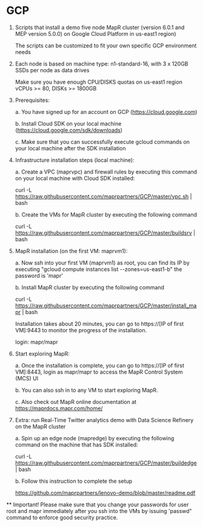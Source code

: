 # GCP

1. Scripts that install a demo five node MapR cluster (version 6.0.1 and MEP version 5.0.0) on Google Cloud 
   Platform in us-east1 region)

   The scripts can be customized to fit your own specific GCP environment needs

2. Each node is based on machine type: 
   n1-standard-16, with 3 x 120GB SSDs per node as data drives
   
   Make sure you have enough CPU/DISKS quotas on us-east1 region
   vCPUs >= 80, DISKs >= 1800GB

3. Prerequisites:
 
   a. You have signed up for an account on GCP (https://cloud.google.com)
   
   b. Install Cloud SDK on your local machine (https://cloud.google.com/sdk/downloads)
   
   c. Make sure that you can successfully execute gcloud commands on your local machine after the
      SDK installation

4. Infrastructure installation steps (local machine): 

   a. Create a VPC (maprvpc) and firewall rules by executing this command on your local machine with Cloud SDK installed:
   
      curl -L https://raw.githubusercontent.com/maprpartners/GCP/master/vpc.sh | bash

   
   b. Create the VMs for MapR cluster by executing the following command
   
      curl -L https://raw.githubusercontent.com/maprpartners/GCP/master/buildsrv | bash

5. MapR installation (on the first VM: maprvm1): 
   
   a. Now ssh into your first VM (maprvm1) as root, you can find its IP by executing "gcloud compute instances list --zones=us-east1-b"
      the password is 'mapr'
      
   b. Install MapR cluster by executing the following command
   
      curl -L https://raw.githubusercontent.com/maprpartners/GCP/master/install_mapr | bash
     
      Installation takes about 20 minutes, you can go to https://[IP of first VM]:9443 to monitor the progress of the installation. 

      login: mapr/mapr 

6. Start exploring MapR:
   
   a. Once the installation is complete, you can go to https://[IP of first VM]:8443, login as mapr/mapr to access the MapR Control System (MCS) UI

   b. You can also ssh in to any VM to start exploring MapR. 
 
   c. Also check out MapR online documentation at https://maprdocs.mapr.com/home/


7. Extra: run Real-Time Twitter analytics demo with Data Science Refinery on the MapR cluster 
   
   a. Spin up an edge node (mapredge) by executing the following command on the machine that has SDK installed:
  
      curl -L https://raw.githubusercontent.com/maprpartners/GCP/master/buildedge | bash

   b. Follow this instruction to complete the setup

      https://github.com/maprpartners/lenovo-demo/blob/master/readme.pdf


** Important! Please make sure that you change your passwords for user root and mapr immediately after you ssh into the VMs by issuing 'passwd" command to enforce good security practice.
   
